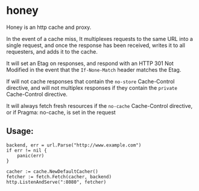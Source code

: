# honey

Honey is an http cache and proxy.

In the event of a cache miss, It multiplexes requests to the same URL into a single request, and once the response has been received, writes it to all requesters, and adds it to the cache.

It will set an Etag on responses, and respond with an HTTP 301 Not Modified in the event that the `If-None-Match` header matches the Etag.

If will not cache responses that contain the `no-store` Cache-Control directive, and will not multiplex responses if they contain the `private` Cache-Control directive.

It will always fetch fresh resources if the `no-cache` Cache-Control directive, or if Pragma: no-cache, is set in the request

## Usage:

	backend, err = url.Parse("http://www.example.com")
	if err != nil {
		panic(err)
	}

	cacher := cache.NewDefaultCacher()
	fetcher := fetch.Fetch(cacher, backend)
	http.ListenAndServe(":8080", fetcher)



